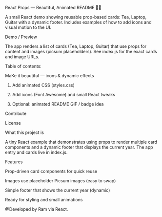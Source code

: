 React Props — Beautiful, Animated README 🎨✨

A small React demo showing reusable prop-based cards:
Tea, Laptop, Guitar with a dynamic footer. 
Includes examples of how to add icons and visual motion to the UI.

Demo / Preview

The app renders a list of cards (Tea, Laptop, Guitar) that use props for content and images (picsum placeholders). 
See index.js for the exact cards and image URLs.

Table of contents:

MaKe it beautiful — icons & dynamic effects

1) Add animated CSS (styles.css)

2) Add icons (Font Awesome) and small React tweaks

3) Optional: animated README GIF / badge idea

Contribute

License

What this project is

A tiny React example that demonstrates using props to render multiple card components and a dynamic footer that displays the current year.
 The app entry and cards live in index.js. 

Features

Prop-driven card components for quick reuse

Images use placeholder Picsum images (easy to swap)

Simple footer that shows the current year (dynamic)

Ready for styling and small animations

@Developed by Ram via React.












